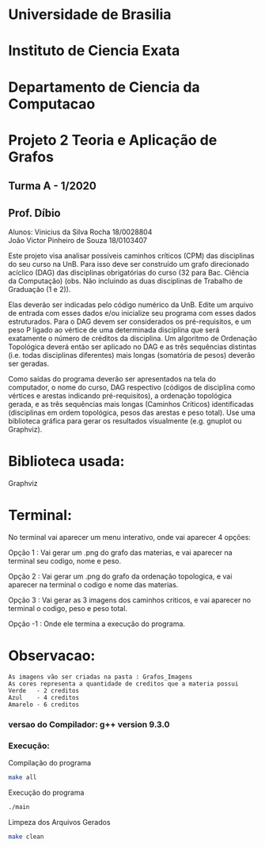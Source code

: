# Universidade de Brasilia																		 
# Instituto de Ciencia Exata 																		 
# Departamento de Ciencia da Computacao

# Projeto 2 Teoria e Aplicação de Grafos

## Turma A - 1/2020
## Prof. Díbio

Alunos: 
Vinicius da Silva Rocha 18/0028804  
João Victor Pinheiro de Souza 18/0103407

Este projeto visa analisar possíveis caminhos críticos (CPM) das disciplinas do seu curso na UnB. Para
isso deve ser construído um grafo direcionado acíclico (DAG) das disciplinas obrigatórias do curso (32
para Bac. Ciência da Computação) (obs. Não incluindo as duas disciplinas de Trabalho de Graduação
(1 e 2)). 
    
Elas deverão ser indicadas pelo código numérico da UnB. Edite um arquivo de entrada com
esses dados e/ou inicialize seu programa com esses dados estruturados. Para o DAG devem ser
considerados os pré-requisitos, e um peso P ligado ao vértice de uma determinada disciplina que será
exatamente o número de créditos da disciplina. Um algoritmo de Ordenação Topológica deverá então
ser aplicado no DAG e as três sequências distintas (i.e. todas disciplinas diferentes) mais longas
(somatória de pesos) deverão ser geradas. 

Como saídas do programa deverão ser apresentados na tela
do computador, o nome do curso, DAG respectivo (códigos de disciplina como vértices e arestas
indicando pré-requisitos), a ordenação topológica gerada, e as três sequências mais longas (Caminhos
Críticos) identificadas (disciplinas em ordem topológica, pesos das arestas e peso total). Use uma
biblioteca gráfica para gerar os resultados visualmente (e.g. gnuplot ou Graphviz).

# Biblioteca usada:
Graphviz

# Terminal:

No terminal vai aparecer um menu interativo, onde vai aparecer 4 opções:

Opção 1 :
    Vai gerar um .png do grafo das materias, e vai aparecer na terminal seu codigo, nome e peso.

Opção 2 :
    Vai gerar um .png do grafo da ordenação topologica, e vai aparecer na terminal o codigo e nome das materias.

Opção 3 :
    Vai gerar as 3 imagens dos caminhos criticos, e vai aparecer no terminal o codigo, peso e peso total.

Opção -1 : Onde ele termina a execução do programa.

# Observacao:
    As imagens vão ser criadas na pasta : Grafos_Imagens
    As cores representa a quantidade de creditos que a materia possui
    Verde   - 2 creditos
    Azul    - 4 creditos
    Amarelo - 6 creditos 

### versao do Compilador: g++ version 9.3.0 
### Execução:

Compilação do programa

```bash
make all
```

Execução do programa

```bash
./main
```

Limpeza dos Arquivos Gerados

```bash
make clean
```
